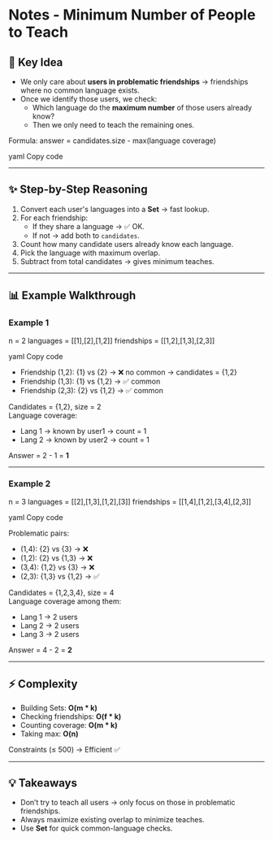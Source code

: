 # Notes - Minimum Number of People to Teach

## 🔑 Key Idea
- We only care about **users in problematic friendships** → friendships where no common language exists.
- Once we identify those users, we check:
  - Which language do the **maximum number** of those users already know?
  - Then we only need to teach the remaining ones.

Formula:
answer = candidates.size - max(language coverage)

yaml
Copy code

---

## ✨ Step-by-Step Reasoning
1. Convert each user's languages into a **Set** → fast lookup.
2. For each friendship:
   - If they share a language → ✅ OK.
   - If not → add both to `candidates`.
3. Count how many candidate users already know each language.
4. Pick the language with maximum overlap.
5. Subtract from total candidates → gives minimum teaches.

---

## 📊 Example Walkthrough

### Example 1
n = 2
languages = [[1],[2],[1,2]]
friendships = [[1,2],[1,3],[2,3]]

yaml
Copy code

- Friendship (1,2): {1} vs {2} → ❌ no common → candidates = {1,2}
- Friendship (1,3): {1} vs {1,2} → ✅ common
- Friendship (2,3): {2} vs {1,2} → ✅ common

Candidates = {1,2}, size = 2  
Language coverage:
- Lang 1 → known by user1 → count = 1
- Lang 2 → known by user2 → count = 1  

Answer = 2 - 1 = **1**

---

### Example 2
n = 3
languages = [[2],[1,3],[1,2],[3]]
friendships = [[1,4],[1,2],[3,4],[2,3]]

yaml
Copy code

Problematic pairs:
- (1,4): {2} vs {3} → ❌
- (1,2): {2} vs {1,3} → ❌
- (3,4): {1,2} vs {3} → ❌
- (2,3): {1,3} vs {1,2} → ✅

Candidates = {1,2,3,4}, size = 4  
Language coverage among them:
- Lang 1 → 2 users
- Lang 2 → 2 users
- Lang 3 → 2 users  

Answer = 4 - 2 = **2**

---

## ⚡ Complexity
- Building Sets: **O(m * k)**
- Checking friendships: **O(f * k)**
- Counting coverage: **O(m * k)**
- Taking max: **O(n)**

Constraints (≤ 500) → Efficient ✅

---

## 💡 Takeaways
- Don’t try to teach all users → only focus on those in problematic friendships.  
- Always maximize existing overlap to minimize teaches.  
- Use **Set** for quick common-language checks.